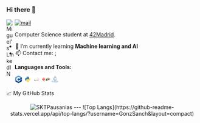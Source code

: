 ### Hi there 👋

<a href="https://www.linkedin.com/in/miguel-laplana">
  <img align="left" alt="Miguel's LinkedIN" width="22px" src="https://raw.githubusercontent.com/peterthehan/peterthehan/master/assets/linkedin.svg" />
</a>

<a href="mailto:miguellaplanamarin@gmail.com"><img alt="mail" width="26px" src="https://simpleicons.org/icons/gmail.svg" /></a>

Computer Science student at [42Madrid](https://www.42.fr/42-network/).

- 🌱 I’m currently learning **Machine learning and AI**
- 📫 Contact me: ;

**Languages and Tools:**  

<code><img height="20" src="https://raw.githubusercontent.com/github/explore/80688e429a7d4ef2fca1e82350fe8e3517d3494d/topics/cpp/cpp.png"></code>
<code><img height="20" src="https://raw.githubusercontent.com/github/explore/80688e429a7d4ef2fca1e82350fe8e3517d3494d/topics/python/python.png"></code>
<code><img height="20" src="https://raw.githubusercontent.com/github/explore/80688e429a7d4ef2fca1e82350fe8e3517d3494d/topics/mysql/mysql.png"></code>
<code><img height="20" src="https://raw.githubusercontent.com/github/explore/80688e429a7d4ef2fca1e82350fe8e3517d3494d/topics/git/git.png"></code>
<code><img height="20" src="https://raw.githubusercontent.com/github/explore/80688e429a7d4ef2fca1e82350fe8e3517d3494d/topics/c/c.png"></code>


📈 My GitHub Stats

<p align="center"> <img src="https://github-readme-stats.vercel.app/api?username=SKTPausanias&show_icons=true&theme=gotham" alt="SKTPausanias" />
---
![Top Langs](https://github-readme-stats.vercel.app/api/top-langs/?username=GonzSanch&layout=compact)
